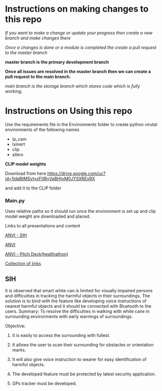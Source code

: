 # Instructions on making changes to this repo

*If you want to make a change or update your progress then create a new branch and make changes there*

*Once a changes is done or a module is completed the create a pull request to the master branch*

**master branch is the primary development branch**
 
**Once all issues are resolved in the master branch then we can create a pull request to the main branch.**

*main branch is the storage branch which stores code which is fully working.*



# Instructions on Using this repo

Use the requirements file in the Environments folder to create python virutal environments of the following names
- ip_cam
- lxmert
- clip
- silero

**CLIP model weights**

Download from here
https://drive.google.com/uc?id=1IdaBtMSvtyzF0ByVaBHtvM0JYSXRExRX

and add it to the CLIP folder

### Main.py
 
Uses relative paths so it should run once the environment is set up and clip model weight are downloaded and placed. 



Links to all presentations and content

[ANVI - SIH](https://docs.google.com/presentation/d/1--Ay6hwWMV9LQ-EQx2JWJ-ihnPKrNuZWqVQC_YxJrZg/edit?usp=sharing)

[ANVI](https://docs.google.com/presentation/d/1HGgvTUn4sQGzglMLN2cXB-jaTX7ZV9N5RlvoeMPPJ7A/edit?usp=sharing)

[ANVI - Pitch Deck(healthathon)](https://docs.google.com/presentation/d/14cbR7mBZmQzBsD_mv4r5RZ8TebKw92XbeywzUVOAGAQ/edit?usp=sharing)

[Collection of links](https://nitturl.sharepoint.com/:w:/s/RMI24-Sangam-ANVI/ESm3lTr7SlJApTZ6_v6Q_E8BETNyh-8FlqMV1fYX6ZSiNA?e=t8pe8h)

## SIH 
It is observed that smart white can is limited for visually impaired persons and difficulties in tracking the harmful objects in their surroundings. The solution is to bind with the feature like developing voice instructions of nearest harmful objects and it should be connected with Bluetooth to the users. Summary: To resolve the difficulties in walking with white cane in surrounding environments with early warnings of surroundings. 

Objective: 

1. It is easily to access the surrounding with fullest. 

2. It allows the user to scan their surrounding for obstacles or orientation marks. 

3. It will also give voice instruction to wearer for easy identification of harmful objects. 

4. The developed feature must be protected by latest security application. 

5. GPs tracker must be developed.

